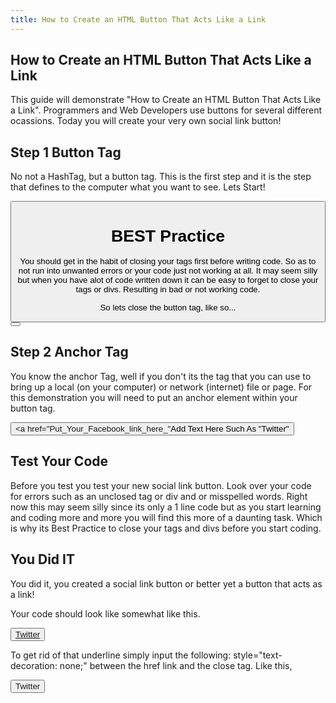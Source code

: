 ```yaml
---
title: How to Create an HTML Button That Acts Like a Link
---
```

## How to Create an HTML Button That Acts Like a Link

This guide will demonstrate "How to Create an HTML Button That Acts Like a Link".
Programmers and Web Developers use buttons for several different ocassions. 
Today you will create your very own social link button! 

## Step 1 Button Tag

No not a HashTag, but a button tag. This is the first step and it is the step that defines to the computer
what you want to see. Lets Start!

<button>
  
# BEST Practice

You should get in the habit of closing your tags first before writing code. So as to not run into unwanted errors or your code just not working at all. It may seem silly but when you have alot of code written down it can be easy to forget to close your tags or divs. Resulting in bad or not working code.

So lets close the button tag, like so...

<button></button>

## Step 2 Anchor Tag

You know the anchor Tag, <a> well if you don't its the tag that you can use to bring up a local (on your computer) or network (internet) file or page. For this demonstration you will need to put an anchor element within your button tag.
  
<button><a href="Put_Your_Facebook_link_here_"</a>Add Text Here Such As "Twitter"</button>

## Test Your Code

Before you test you test your new social link button. Look over your code for errors such as an unclosed tag or div and or misspelled words. Right now this may seem silly since its only a 1 line code but as you start learning and coding more and more you will find this more of a daunting task. Which is why its Best Practice to close your tags  and divs before you start coding. 

## You Did IT 

You did it, you created a social link button or better yet a button that acts as a link!

Your code should look like somewhat like this.

<button><a href="https://twitter.com/_Jameslemon">Twitter</a></button>

To get rid of that underline simply input the following: style="text-decoration: none;" between the href link and the close tag. Like this, 

<button><a href="https://twitter.com/_Jameslemon" style="text-decoration: none;">Twitter</a></button>



